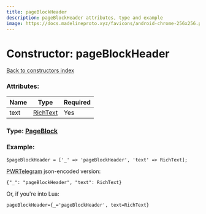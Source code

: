 ```yaml
---
title: pageBlockHeader
description: pageBlockHeader attributes, type and example
image: https://docs.madelineproto.xyz/favicons/android-chrome-256x256.png
---
```

# Constructor: pageBlockHeader  
[Back to constructors index](index.md)



### Attributes:

| Name     |    Type       | Required |
|----------|---------------|----------|
|text|[RichText](../types/RichText.md) | Yes|



### Type: [PageBlock](../types/PageBlock.md)


### Example:

```
$pageBlockHeader = ['_' => 'pageBlockHeader', 'text' => RichText];
```  

[PWRTelegram](https://pwrtelegram.xyz) json-encoded version:

```
{"_": "pageBlockHeader", "text": RichText}
```


Or, if you're into Lua:  


```
pageBlockHeader={_='pageBlockHeader', text=RichText}

```


